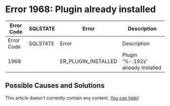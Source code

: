 
# Error 1968: Plugin already installed


| Error Code | SQLSTATE | Error | Description |
| --- | --- | --- | --- |
| Error Code | SQLSTATE | Error | Description |
| 1968 |  | ER_PLUGIN_INSTALLED | Plugin '%-.192s' already installed |




## Possible Causes and Solutions


This article doesn't currently contain any content. [You can help!](/en/writing-and-editing-knowledge-base-articles/)

